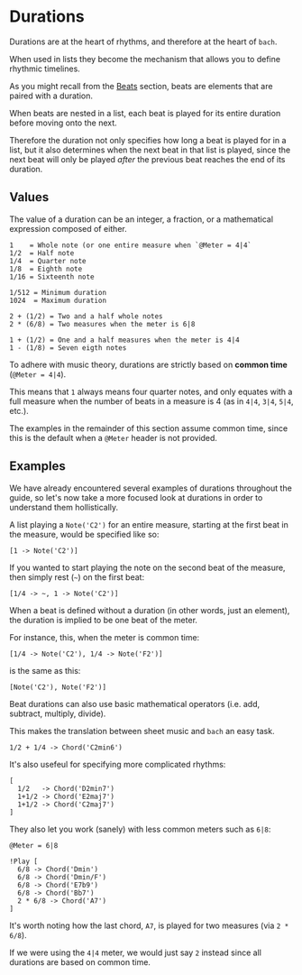 # Durations

Durations are at the heart of rhythms, and therefore at the heart of `bach`.

When used in lists they become the mechanism that allows you to define rhythmic timelines.

As you might recall from the [Beats](#beats) section, beats are elements that are paired with a duration.

When beats are nested in a list, each beat is played for its entire duration before moving onto the next.

Therefore the duration not only specifies how long a beat is played for in a list, but it also determines when the next beat in that list is played, since the next beat will only be played _after_ the previous beat reaches the end of its duration.

## Values

The value of a duration can be an integer, a fraction, or a mathematical expression composed of either.

```
1    = Whole note (or one entire measure when `@Meter = 4|4`
1/2  = Half note
1/4  = Quarter note
1/8  = Eighth note
1/16 = Sixteenth note

1/512 = Minimum duration
1024  = Maximum duration

2 + (1/2) = Two and a half whole notes
2 * (6/8) = Two measures when the meter is 6|8

1 + (1/2) = One and a half measures when the meter is 4|4
1 - (1/8) = Seven eigth notes
```

To adhere with music theory, durations are strictly based on **common time** (`@Meter = 4|4`).

This means that `1` always means four quarter notes, and only equates with a full measure when the number of beats in a measure is 4 (as in `4|4`, `3|4`, `5|4`, etc.).

The examples in the remainder of this section assume common time, since this is the default when a `@Meter` header is not provided.

## Examples

We have already encountered several examples of durations throughout the guide, so let's now take a more focused look at durations in order to understand them hollistically.

A list playing a `Note('C2')` for an entire measure, starting at the first beat in the measure, would be specified like so:

```
[1 -> Note('C2')]
```

If you wanted to start playing the note on the second beat of the measure, then simply rest (`~`) on the first beat:

```
[1/4 -> ~, 1 -> Note('C2')]
```

When a beat is defined without a duration (in other words, just an element), the duration is implied to be one beat of the meter.

For instance, this, when the meter is common time:

```
[1/4 -> Note('C2'), 1/4 -> Note('F2')]
```

is the same as this:

```
[Note('C2'), Note('F2')]
```

Beat durations can also use basic mathematical operators (i.e. add, subtract, multiply, divide).

This makes the translation between sheet music and `bach` an easy task.

```
1/2 + 1/4 -> Chord('C2min6')
```

It's also usefeul for specifying more complicated rhythms:

```
[
  1/2   -> Chord('D2min7')
  1+1/2 -> Chord('E2maj7')
  1+1/2 -> Chord('C2maj7')
]
```

They also let you work (sanely) with less common meters such as `6|8`:

```
@Meter = 6|8

!Play [
  6/8 -> Chord('Dmin')
  6/8 -> Chord('Dmin/F')
  6/8 -> Chord('E7b9')
  6/8 -> Chord('Bb7')
  2 * 6/8 -> Chord('A7')
]
```

It's worth noting how the last chord, `A7`, is played for two measures (via `2 * 6/8`).

If we were using the `4|4` meter, we would just say `2` instead since all durations are based on common time.
